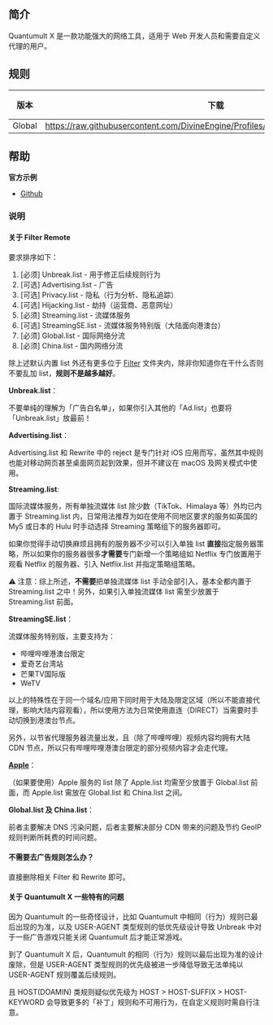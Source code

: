 ## 简介

Quantumult X 是一款功能强大的网络工具，适用于 Web 开发人员和需要自定义代理的用户。

## 规则

| 版本   | 下载                                                         | 描述 |
| ------ | ------------------------------------------------------------ | ---- |
| Global | https://raw.githubusercontent.com/DivineEngine/Profiles/master/Quantumult/Global.conf |      |

## 帮助

**官方示例**

- [Github](https://github.com/crossutility/Quantumult-X)

### 说明

#### 关于 Filter Remote

要求排序如下：

1. [必须] Unbreak.list - 用于修正后续规则行为
2. [可选] Advertising.list - 广告
3. [可选] Privacy.list - 隐私（行为分析、隐私追踪）
4. [可选] Hijacking.list - 劫持（运营商、恶意网址）
5. [必须] Streaming.list - 流媒体服务
6. [可选] StreamingSE.list - 流媒体服务特别版（大陆面向港澳台）
7. [必须] Global.list - 国际网络分流
8. [必须] China.list - 国内网络分流

除上述默认内置 list 外还有更多位于 [Filter](https://github.com/DivineEngine/Profiles/tree/master/Quantumult/Filter) 文件夹内，除非你知道你在干什么否则不要乱加 list，**规则不是越多越好**。

**Unbreak.list**：

不要单纯的理解为「广告白名单」，如果你引入其他的「Ad.list」也要将「Unbreak.list」放最前！

**Advertising.list**：

Advertising.list 和 Rewrite 中的 reject 是专门针对 iOS 应用而写，虽然其中规则也能对移动网页甚至桌面网页起到效果，但并不建议在 macOS 及网关模式中使用。

**Streaming.list**:

国际流媒体服务，所有单独流媒体 list 除少数（TikTok、Himalaya 等）外均已内置于 Streaming.list 内，日常用法推荐为如在使用不同地区要求的服务如英国的 My5 或日本的 Hulu 时手动选择 Streaming 策略组下的服务器即可。

如果你觉得手动切换麻烦且拥有的服务器不少可以引入单独 list **直接**指定服务器策略，所以如果你的服务器很多**才需要**专门新增一个策略组如 Netflix 专门放置用于观看 Netflix 的服务器、引入 Netflix.list 并指定策略组策略。

⚠️ 注意：综上所述，**不需要**把单独流媒体 list 手动全部引入，基本全都内置于 Streaming.list 之中！另外，如果引入单独流媒体 list 需至少放置于 Streaming.list 前面。

**StreamingSE.list**：

流媒体服务特别版，主要支持为：

- 哔哩哔哩港澳台限定
- 爱奇艺台湾站
- 芒果TV国际版
- WeTV

以上的特殊性在于同一个域名/应用下同时用于大陆及限定区域（所以不能直接代理，影响大陆内容观看），所以使用方法为日常使用直连（DIRECT）当需要时手动切换到港澳台节点。

另外，以节省代理服务器流量出发，且（除了哔哩哔哩）视频内容均拥有大陆 CDN 节点，所以只有哔哩哔哩港澳台限定的部分视频内容才会走代理。

**[Apple](https://github.com/DivineEngine/Profiles/tree/master/Quantumult/Filter/Extra/Apple)**：

（如果要使用）Apple 服务的 list 除了 Apple.list 均需至少放置于 Global.list 前面，而 Apple.list 需放在 Global.list 和 China.list 之间。

**Global.list 及 China.list**：

前者主要解决 DNS 污染问题，后者主要解决部分 CDN 带来的问题及节约 GeoIP 规则判断所耗费的时间问题。

#### 不需要去广告规则怎么办？

直接删除相关 Filter 和 Rewrite 即可。

#### 关于 Quantumult X 一些特有的问题

因为 Quantumult 的一些奇怪设计，比如 Quantumult 中相同（行为）规则已最后出现的为准，以及 USER-AGENT 类型规则的低优先级设计导致 Unbreak 中对于一些广告游戏只能关闭 Quantumult 后才能正常游戏。

到了 Quantumult X 后，Quantumult 的相同（行为）规则以最后出现为准的设计废除，但是 USER-AGENT 类型规则的优先级被进一步降低导致无法单纯以 USER-AGENT 规则覆盖后续规则。

且 HOST(DOAMIN) 类规则疑似优先级为 HOST > HOST-SUFFIX > HOST-KEYWORD 会导致更多的「补丁」规则和不可用行为，在自定义规则时需自行注意。